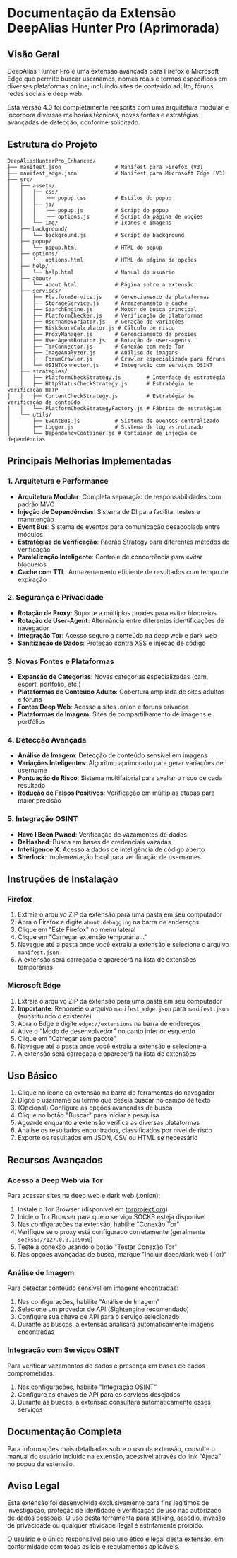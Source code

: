# Documentação da Extensão DeepAlias Hunter Pro (Aprimorada)

## Visão Geral

DeepAlias Hunter Pro é uma extensão avançada para Firefox e Microsoft Edge que permite buscar usernames, nomes reais e termos específicos em diversas plataformas online, incluindo sites de conteúdo adulto, fóruns, redes sociais e deep web.

Esta versão 4.0 foi completamente reescrita com uma arquitetura modular e incorpora diversas melhorias técnicas, novas fontes e estratégias avançadas de detecção, conforme solicitado.

## Estrutura do Projeto

```
DeepAliasHunterPro_Enhanced/
├── manifest.json                 # Manifest para Firefox (V3)
├── manifest_edge.json            # Manifest para Microsoft Edge (V3)
├── src/
│   ├── assets/
│   │   ├── css/
│   │   │   └── popup.css         # Estilos do popup
│   │   ├── js/
│   │   │   ├── popup.js          # Script do popup
│   │   │   └── options.js        # Script da página de opções
│   │   └── img/                  # Ícones e imagens
│   ├── background/
│   │   └── background.js         # Script de background
│   ├── popup/
│   │   └── popup.html            # HTML do popup
│   ├── options/
│   │   └── options.html          # HTML da página de opções
│   ├── help/
│   │   └── help.html             # Manual do usuário
│   ├── about/
│   │   └── about.html            # Página sobre a extensão
│   ├── services/
│   │   ├── PlatformService.js    # Gerenciamento de plataformas
│   │   ├── StorageService.js     # Armazenamento e cache
│   │   ├── SearchEngine.js       # Motor de busca principal
│   │   ├── PlatformChecker.js    # Verificação de plataformas
│   │   ├── UsernameVariator.js   # Geração de variações
│   │   ├── RiskScoreCalculator.js # Cálculo de risco
│   │   ├── ProxyManager.js       # Gerenciamento de proxies
│   │   ├── UserAgentRotator.js   # Rotação de user-agents
│   │   ├── TorConnector.js       # Conexão com rede Tor
│   │   ├── ImageAnalyzer.js      # Análise de imagens
│   │   ├── ForumCrawler.js       # Crawler especializado para fóruns
│   │   └── OSINTConnector.js     # Integração com serviços OSINT
│   ├── strategies/
│   │   ├── PlatformCheckStrategy.js        # Interface de estratégia
│   │   ├── HttpStatusCheckStrategy.js      # Estratégia de verificação HTTP
│   │   ├── ContentCheckStrategy.js         # Estratégia de verificação de conteúdo
│   │   └── PlatformCheckStrategyFactory.js # Fábrica de estratégias
│   └── utils/
│       ├── EventBus.js           # Sistema de eventos centralizado
│       ├── Logger.js             # Sistema de log estruturado
│       └── DependencyContainer.js # Container de injeção de dependências
```

## Principais Melhorias Implementadas

### 1. Arquitetura e Performance

- **Arquitetura Modular**: Completa separação de responsabilidades com padrão MVC
- **Injeção de Dependências**: Sistema de DI para facilitar testes e manutenção
- **Event Bus**: Sistema de eventos para comunicação desacoplada entre módulos
- **Estratégias de Verificação**: Padrão Strategy para diferentes métodos de verificação
- **Paralelização Inteligente**: Controle de concorrência para evitar bloqueios
- **Cache com TTL**: Armazenamento eficiente de resultados com tempo de expiração

### 2. Segurança e Privacidade

- **Rotação de Proxy**: Suporte a múltiplos proxies para evitar bloqueios
- **Rotação de User-Agent**: Alternância entre diferentes identificações de navegador
- **Integração Tor**: Acesso seguro a conteúdo na deep web e dark web
- **Sanitização de Dados**: Proteção contra XSS e injeção de código

### 3. Novas Fontes e Plataformas

- **Expansão de Categorias**: Novas categorias especializadas (cam, escort, portfolio, etc.)
- **Plataformas de Conteúdo Adulto**: Cobertura ampliada de sites adultos e fóruns
- **Fontes Deep Web**: Acesso a sites .onion e fóruns privados
- **Plataformas de Imagem**: Sites de compartilhamento de imagens e portfólios

### 4. Detecção Avançada

- **Análise de Imagem**: Detecção de conteúdo sensível em imagens
- **Variações Inteligentes**: Algoritmo aprimorado para gerar variações de username
- **Pontuação de Risco**: Sistema multifatorial para avaliar o risco de cada resultado
- **Redução de Falsos Positivos**: Verificação em múltiplas etapas para maior precisão

### 5. Integração OSINT

- **Have I Been Pwned**: Verificação de vazamentos de dados
- **DeHashed**: Busca em bases de credenciais vazadas
- **Intelligence X**: Acesso a dados de inteligência de código aberto
- **Sherlock**: Implementação local para verificação de usernames

## Instruções de Instalação

### Firefox

1. Extraia o arquivo ZIP da extensão para uma pasta em seu computador
2. Abra o Firefox e digite `about:debugging` na barra de endereços
3. Clique em "Este Firefox" no menu lateral
4. Clique em "Carregar extensão temporária..."
5. Navegue até a pasta onde você extraiu a extensão e selecione o arquivo `manifest.json`
6. A extensão será carregada e aparecerá na lista de extensões temporárias

### Microsoft Edge

1. Extraia o arquivo ZIP da extensão para uma pasta em seu computador
2. **Importante**: Renomeie o arquivo `manifest_edge.json` para `manifest.json` (substituindo o existente)
3. Abra o Edge e digite `edge://extensions` na barra de endereços
4. Ative o "Modo de desenvolvedor" no canto inferior esquerdo
5. Clique em "Carregar sem pacote"
6. Navegue até a pasta onde você extraiu a extensão e selecione-a
7. A extensão será carregada e aparecerá na lista de extensões

## Uso Básico

1. Clique no ícone da extensão na barra de ferramentas do navegador
2. Digite o username ou termo que deseja buscar no campo de texto
3. (Opcional) Configure as opções avançadas de busca
4. Clique no botão "Buscar" para iniciar a pesquisa
5. Aguarde enquanto a extensão verifica as diversas plataformas
6. Analise os resultados encontrados, classificados por nível de risco
7. Exporte os resultados em JSON, CSV ou HTML se necessário

## Recursos Avançados

### Acesso à Deep Web via Tor

Para acessar sites na deep web e dark web (.onion):

1. Instale o Tor Browser (disponível em [torproject.org](https://www.torproject.org/))
2. Inicie o Tor Browser para que o serviço SOCKS esteja disponível
3. Nas configurações da extensão, habilite "Conexão Tor"
4. Verifique se o proxy está configurado corretamente (geralmente `socks5://127.0.0.1:9050`)
5. Teste a conexão usando o botão "Testar Conexão Tor"
6. Nas opções avançadas de busca, marque "Incluir deep/dark web (Tor)"

### Análise de Imagem

Para detectar conteúdo sensível em imagens encontradas:

1. Nas configurações, habilite "Análise de Imagem"
2. Selecione um provedor de API (Sightengine recomendado)
3. Configure sua chave de API para o serviço selecionado
4. Durante as buscas, a extensão analisará automaticamente imagens encontradas

### Integração com Serviços OSINT

Para verificar vazamentos de dados e presença em bases de dados comprometidas:

1. Nas configurações, habilite "Integração OSINT"
2. Configure as chaves de API para os serviços desejados
3. Durante as buscas, a extensão consultará automaticamente esses serviços

## Documentação Completa

Para informações mais detalhadas sobre o uso da extensão, consulte o manual do usuário incluído na extensão, acessível através do link "Ajuda" no popup da extensão.

## Aviso Legal

Esta extensão foi desenvolvida exclusivamente para fins legítimos de investigação, proteção de identidade e verificação de uso não autorizado de dados pessoais. O uso desta ferramenta para stalking, assédio, invasão de privacidade ou qualquer atividade ilegal é estritamente proibido.

O usuário é o único responsável pelo uso ético e legal desta extensão, em conformidade com todas as leis e regulamentos aplicáveis.
